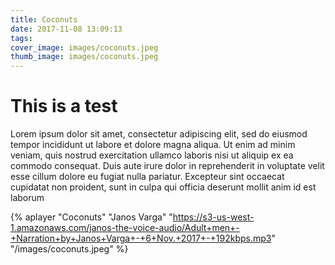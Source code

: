 ```yaml
---
title: Coconuts
date: 2017-11-08 13:09:13
tags:
cover_image: images/coconuts.jpeg
thumb_image: images/coconuts.jpeg
---
```


# This is a test

Lorem ipsum dolor sit amet, consectetur adipiscing elit, sed do eiusmod tempor incididunt ut labore et dolore magna aliqua. Ut enim ad minim veniam, quis nostrud exercitation ullamco laboris nisi ut aliquip ex ea commodo consequat. Duis aute irure dolor in reprehenderit in voluptate velit esse cillum dolore eu fugiat nulla pariatur. Excepteur sint occaecat cupidatat non proident, sunt in culpa qui officia deserunt mollit anim id est laborum

{% aplayer "Coconuts" "Janos Varga" "https://s3-us-west-1.amazonaws.com/janos-the-voice-audio/Adult+men+-+Narration+by+Janos+Varga+-+6+Nov.+2017+-+192kbps.mp3" "/images/coconuts.jpeg" %}
